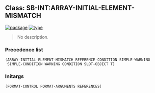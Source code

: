 ## Class: SB-INT:ARRAY-INITIAL-ELEMENT-MISMATCH
[![package](https://img.shields.io/badge/Package-SB--INT-5f9ea0.svg?style=social&colorA=999999)](../) [![type](https://img.shields.io/badge/Type-Class-5f9ea0.svg?style=social&colorA=999999)](../#class) 

> No description.

### Precedence list
```
(ARRAY-INITIAL-ELEMENT-MISMATCH REFERENCE-CONDITION SIMPLE-WARNING
 SIMPLE-CONDITION WARNING CONDITION SLOT-OBJECT T)
```
### Initargs
```
(FORMAT-CONTROL FORMAT-ARGUMENTS REFERENCES)
```
